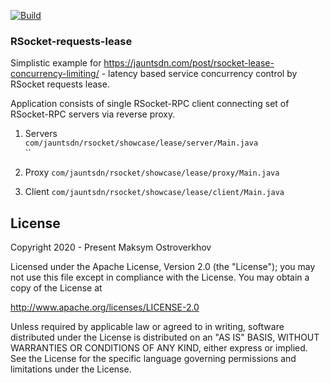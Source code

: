 [![Build](https://github.com/jauntsdn/rsocket-requests-lease-examples/actions/workflows/ci-build.yml/badge.svg)](https://github.com/jauntsdn/rsocket-requests-lease-examples/actions/workflows/ci-build.yml)
### RSocket-requests-lease

Simplistic example for https://jauntsdn.com/post/rsocket-lease-concurrency-limiting/ - 
latency based service concurrency control by RSocket requests lease.
  
Application consists of single RSocket-RPC client connecting set of RSocket-RPC servers via reverse proxy.

1. Servers   
`com/jauntsdn/rsocket/showcase/lease/server/Main.java`  
``
2. Proxy
`com/jauntsdn/rsocket/showcase/lease/proxy/Main.java`

3. Client
`com/jauntsdn/rsocket/showcase/lease/client/Main.java`

## License
Copyright 2020 - Present Maksym Ostroverkhov

Licensed under the Apache License, Version 2.0 (the "License");
you may not use this file except in compliance with the License.
You may obtain a copy of the License at

   http://www.apache.org/licenses/LICENSE-2.0

Unless required by applicable law or agreed to in writing, software
distributed under the License is distributed on an "AS IS" BASIS,
WITHOUT WARRANTIES OR CONDITIONS OF ANY KIND, either express or implied.
See the License for the specific language governing permissions and
limitations under the License.
